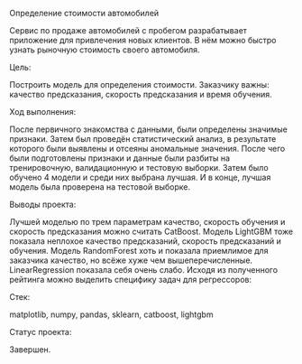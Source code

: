 Определение стоимости автомобилей

Сервис по продаже автомобилей с пробегом разрабатывает приложение для привлечения новых клиентов. В нём можно быстро узнать рыночную стоимость своего автомобиля.

Цель:

Построить модель для определения стоимости.
Заказчику важны: качество предсказания, скорость предсказания и время обучения.

Ход выполнения:

После первичного знакомства с данными, были определены значимые признаки.
Затем был проведён статистический анализ, в результате которого были выявлены и отсеяны аномальные значения.
После чего были подготовлены признаки и данные были разбиты на тренировочную, валидационную и тестовую выборки.
Затем было обучено 4 модели и среди них выбрана лучшая.
И в конце, лучшая модель была проверена на тестовой выборке.

Выводы проекта:

Лучшей моделью по трем параметрам качество, скорость обучения и скорость предсказания можно считать CatBoost. 
Модель LightGBM тоже показала неплохое качество предсказаний, скорость предсказаний и обучения.
Модель RandomForest хоть и показала приемлимое для заказчика качество, но всёже хуже чем вышеперечисленные.
LinearRegression показала себя очень слабо.
Исходя из полученного рейтинга можно выделить специфику задач для регрессоров:

Стек:

matplotlib, numpy, pandas, sklearn, catboost, lightgbm

Статус проекта:

Завершен.
